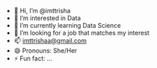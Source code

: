 - 👋 Hi, I’m @imttrisha
- 👀 I’m interested in Data 
- 🌱 I’m currently learning Data Science
- 💞️ I’m looking for a job that matches my interest
- 📫 imttrishaa@gmail.com
- 😄 Pronouns: She/Her
- ⚡ Fun fact: ...

<!---
imttrisha/imttrisha is a ✨ special ✨ repository because its `README.md` (this file) appears on your GitHub profile.
You can click the Preview link to take a look at your changes.
--->

